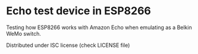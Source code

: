 # Echo test device in ESP8266

Testing how ESP8266 works with Amazon Echo when emulating as a Belkin WeMo switch.


Distributed under ISC license (check LICENSE file)